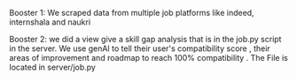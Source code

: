 Booster 1: We scraped data from multiple job platforms like indeed, internshala and naukri

Booster 2: we did a view give a skill gap analysis that is in the job.py script in the server. We use genAI to tell their user's compatibility score , their areas of improvement and roadmap to reach 100% compatibility . The File is located in server/job.py

